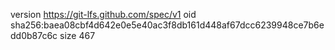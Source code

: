version https://git-lfs.github.com/spec/v1
oid sha256:baea08cbf4d642e0e5e40ac3f8db161d448af67dcc6239948ce7b6edd0b87c6c
size 467
